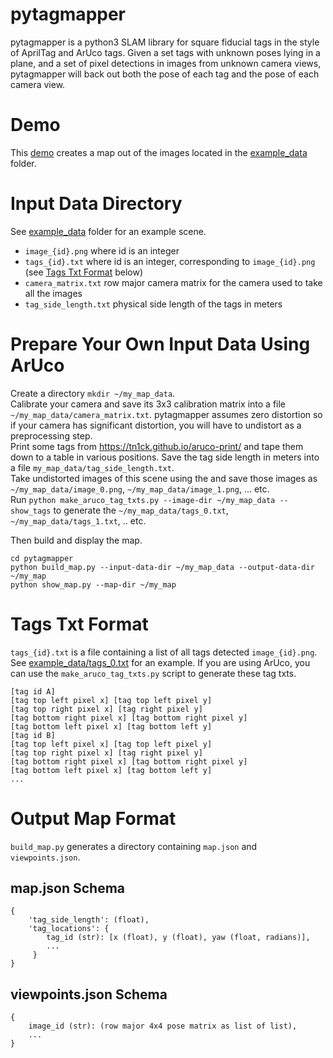 pytagmapper
====

pytagmapper is a python3 SLAM library for square fiducial tags in the style of AprilTag and ArUco tags. Given a set tags with unknown poses lying in a plane, and a set of pixel detections in images from unknown camera views, pytagmapper will back out both the pose of each tag and the pose of each camera view.  

Demo
====
This [demo](https://github.com/markisus/pytagmapper/tree/main/DEMO.md) creates a map out of the images located in the [example_data](https://github.com/markisus/pytagmapper/tree/main/example_data) folder.  

Input Data Directory
====
See [example_data](https://github.com/markisus/pytagmapper/tree/main/example_data) folder for an example scene.
- `image_{id}.png` where id is an integer
- `tags_{id}.txt` where id is an integer, corresponding to `image_{id}.png` (see [Tags Txt Format](#tags-txt-format) below)
- `camera_matrix.txt` row major camera matrix for the camera used to take all the images
- `tag_side_length.txt` physical side length of the tags in meters

    
Prepare Your Own Input Data Using ArUco
====
Create a directory `mkdir ~/my_map_data`.  
Calibrate your camera and save its 3x3 calibration matrix into a file `~/my_map_data/camera_matrix.txt`. pytagmapper assumes zero distortion so if your camera has significant distortion, you will have to undistort as a preprocessing step.  
Print some tags from https://tn1ck.github.io/aruco-print/ and tape them down to a table in various positions. Save the tag side length in meters into a file `my_map_data/tag_side_length.txt`.  
Take undistorted images of this scene using the and save those images as `~/my_map_data/image_0.png`, `~/my_map_data/image_1.png`, ... etc.  
Run `python make_aruco_tag_txts.py --image-dir ~/my_map_data --show_tags` to generate the `~/my_map_data/tags_0.txt`, `~/my_map_data/tags_1.txt`, .. etc.  
  
Then build and display the map.  

    cd pytagmapper
    python build_map.py --input-data-dir ~/my_map_data --output-data-dir ~/my_map
    python show_map.py --map-dir ~/my_map    
    

# Tags Txt Format
`tags_{id}.txt` is a file containing a list of all tags detected `image_{id}.png`. See [example_data/tags_0.txt](https://github.com/markisus/pytagmapper/blob/main/example_data/tags_0.txt) for an example. If you are using ArUco, you can use the `make_aruco_tag_txts.py` script to generate these tag txts.

    [tag id A]
    [tag top left pixel x] [tag top left pixel y]
    [tag top right pixel x] [tag right pixel y]
    [tag bottom right pixel x] [tag bottom right pixel y]
    [tag bottom left pixel x] [tag bottom left y]
    [tag id B]
    [tag top left pixel x] [tag top left pixel y]
    [tag top right pixel x] [tag right pixel y]
    [tag bottom right pixel x] [tag bottom right pixel y]
    [tag bottom left pixel x] [tag bottom left y]
    ...
    
 Output Map Format
 =====
 `build_map.py` generates a directory containing `map.json` and `viewpoints.json`.  
 
 map.json Schema
 ----
    {
        'tag_side_length': (float),
        'tag_locations': {
            tag_id (str): [x (float), y (float), yaw (float, radians)],
            ...
         }
    }
viewpoints.json Schema
----
    {
        image_id (str): (row major 4x4 pose matrix as list of list),
        ...
    }
 
